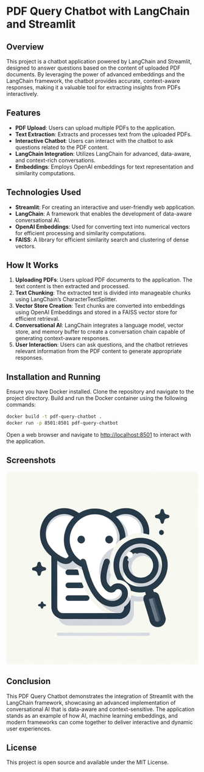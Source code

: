 # PDF Query Chatbot with LangChain and Streamlit

## Overview
This project is a chatbot application powered by LangChain and Streamlit, designed to answer questions based on the content of uploaded PDF documents. By leveraging the power of advanced embeddings and the LangChain framework, the chatbot provides accurate, context-aware responses, making it a valuable tool for extracting insights from PDFs interactively.

## Features
- **PDF Upload**: Users can upload multiple PDFs to the application.
- **Text Extraction**: Extracts and processes text from the uploaded PDFs.
- **Interactive Chatbot**: Users can interact with the chatbot to ask questions related to the PDF content.
- **LangChain Integration**: Utilizes LangChain for advanced, data-aware, and context-rich conversations.
- **Embeddings**: Employs OpenAI embeddings for text representation and similarity computations.

## Technologies Used
- **Streamlit**: For creating an interactive and user-friendly web application.
- **LangChain**: A framework that enables the development of data-aware conversational AI.
- **OpenAI Embeddings**: Used for converting text into numerical vectors for efficient processing and similarity computations.
- **FAISS**: A library for efficient similarity search and clustering of dense vectors.

## How It Works
1. **Uploading PDFs**: Users upload PDF documents to the application. The text content is then extracted and processed.
2. **Text Chunking**: The extracted text is divided into manageable chunks using LangChain’s CharacterTextSplitter.
3. **Vector Store Creation**: Text chunks are converted into embeddings using OpenAI Embeddings and stored in a FAISS vector store for efficient retrieval.
4. **Conversational AI**: LangChain integrates a language model, vector store, and memory buffer to create a conversation chain capable of generating context-aware responses.
5. **User Interaction**: Users can ask questions, and the chatbot retrieves relevant information from the PDF content to generate appropriate responses.

## Installation and Running
Ensure you have Docker installed. Clone the repository and navigate to the project directory. Build and run the Docker container using the following commands:

```sh
docker build -t pdf-query-chatbot .
docker run -p 8501:8501 pdf-query-chatbot
```

Open a web browser and navigate to [http://localhost:8501](http://localhost:8501) to interact with the application.

## Screenshots
![Screenshot of the application](static/pdfelphant.png)

## Conclusion
This PDF Query Chatbot demonstrates the integration of Streamlit with the LangChain framework, showcasing an advanced implementation of conversational AI that is data-aware and context-sensitive. The application stands as an example of how AI, machine learning embeddings, and modern frameworks can come together to deliver interactive and dynamic user experiences.

## License
This project is open source and available under the MIT License.
